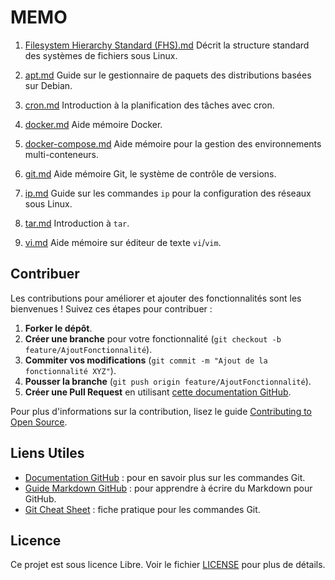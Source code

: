 # MEMO

1. [Filesystem Hierarchy Standard (FHS).md](./Filesystem%20Hierarchy%20Standard%20(FHS).md) Décrit la structure standard des systèmes de fichiers sous Linux.

2. [apt.md](./apt.md) Guide sur le gestionnaire de paquets des distributions basées sur Debian.

3. [cron.md](./cron.md) Introduction à la planification des tâches avec cron.

4. [docker.md](./docker.md) Aide mémoire Docker.

5. [docker-compose.md](./docker-compose.md) Aide mémoire pour la gestion des environnements multi-conteneurs.

6. [git.md](./git.md) Aide mémoire Git, le système de contrôle de versions.

7. [ip.md](./ip.md) Guide sur les commandes `ip` pour la configuration des réseaux sous Linux.

8. [tar.md](./tar.md) Introduction à `tar`.

9. [vi.md](./vi.md) Aide mémoire sur éditeur de texte `vi`/`vim`.
   
## Contribuer

Les contributions pour améliorer et ajouter des fonctionnalités sont les bienvenues ! Suivez ces étapes pour contribuer :

1. **Forker le dépôt**.
2. **Créer une branche** pour votre fonctionnalité (`git checkout -b feature/AjoutFonctionnalité`).
3. **Commiter vos modifications** (`git commit -m "Ajout de la fonctionnalité XYZ"`).
4. **Pousser la branche** (`git push origin feature/AjoutFonctionnalité`).
5. **Créer une Pull Request** en utilisant [cette documentation GitHub](https://docs.github.com/en/pull-requests/collaborating-with-pull-requests/proposing-changes-to-your-work-with-pull-requests/about-pull-requests).

Pour plus d'informations sur la contribution, lisez le guide [Contributing to Open Source](https://opensource.guide/how-to-contribute/).

## Liens Utiles

- [Documentation GitHub](https://docs.github.com) : pour en savoir plus sur les commandes Git.
- [Guide Markdown GitHub](https://guides.github.com/features/mastering-markdown/) : pour apprendre à écrire du Markdown pour GitHub.
- [Git Cheat Sheet](https://education.github.com/git-cheat-sheet-education.pdf) : fiche pratique pour les commandes Git.

## Licence

Ce projet est sous licence Libre. Voir le fichier [LICENSE](LICENSE) pour plus de détails.
```
